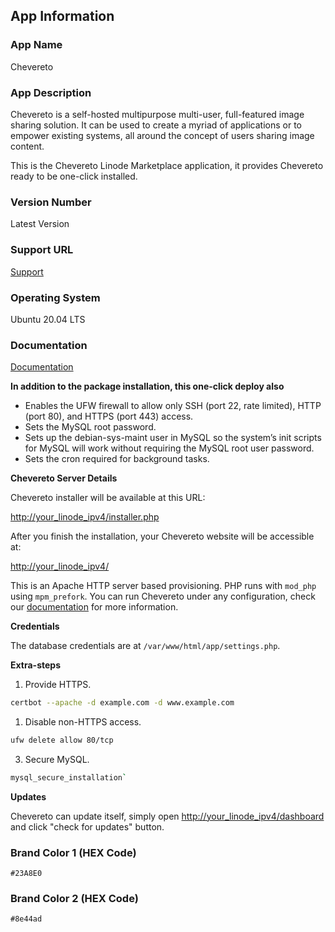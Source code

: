## App Information

### App Name

Chevereto

### App Description

Chevereto is a self-hosted multipurpose multi-user, full-featured image sharing solution. It can be used to create a myriad of applications or to empower existing systems, all around the concept of users sharing image content.

This is the Chevereto Linode Marketplace application, it provides Chevereto ready to be one-click installed.

### Version Number

Latest Version

### Support URL

[Support](https://chevereto.com/support)

### Operating System

Ubuntu 20.04 LTS

### Documentation

[Documentation](https://chevereto.com/docs)

**In addition to the package installation, this one-click deploy also**

- Enables the UFW firewall to allow only SSH (port 22, rate limited), HTTP (port 80), and HTTPS (port 443) access.
- Sets the MySQL root password.
- Sets up the debian-sys-maint user in MySQL so the system’s init scripts for MySQL will work without requiring the MySQL root user password.
- Sets the cron required for background tasks.

**Chevereto Server Details**

Chevereto installer will be available at this URL:

[http://your_linode_ipv4/installer.php](http://your_linode_ipv4/installer.php)

After you finish the installation, your Chevereto website will be accessible at:

[http://your_linode_ipv4/](http://your_linode_ipv4/)

This is an Apache HTTP server based provisioning. PHP runs with `mod_php` using `mpm_prefork`. You can run Chevereto under any configuration, check our [documentation](https://chv.to/docs) for more information.

**Credentials**

The database credentials are at `/var/www/html/app/settings.php`.

**Extra-steps**

1. Provide HTTPS.

```sh
certbot --apache -d example.com -d www.example.com
```

1. Disable non-HTTPS access.

```sh
ufw delete allow 80/tcp
```

3. Secure MySQL.

```sh
mysql_secure_installation`
```

**Updates**

Chevereto can update itself, simply  open [http://your_linode_ipv4/dashboard](http://your_linode_ipv4/dashboard) and click "check for updates" button.

### Brand Color 1 (HEX Code)

`#23A8E0`

### Brand Color 2 (HEX Code)

`#8e44ad`
